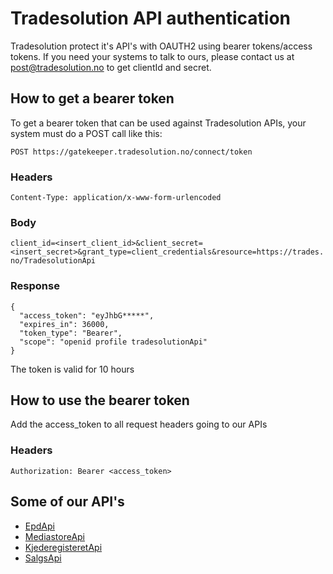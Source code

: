 # Tradesolution API authentication 
Tradesolution protect it's API's with OAUTH2 using bearer tokens/access tokens. If you need your systems to talk to ours, please contact us at post@tradesolution.no to get clientId and secret.

## How to get a bearer token
To get a bearer token that can be used against Tradesolution APIs, your system must do a POST call like this:

`POST https://gatekeeper.tradesolution.no/connect/token`

### Headers
`Content-Type: application/x-www-form-urlencoded`


### Body
`client_id=<insert_client_id>&client_secret=<insert_secret>&grant_type=client_credentials&resource=https://trades.no/TradesolutionApi`

### Response
```
{
  "access_token": "eyJhbG*****",
  "expires_in": 36000,
  "token_type": "Bearer",
  "scope": "openid profile tradesolutionApi"
}
```
The token is valid for 10 hours

## How to use the bearer token 
Add the access_token to all request headers going to our APIs

### Headers
`Authorization: Bearer <access_token>`

## Some of our API's
- [EpdApi](https://epdapi.tradesolution.no/swagger/index.html)
- [MediastoreApi](https://mediastore.tradesolution.no/api/swagger/index.html)
- [KjederegisteretApi](https://kjederegisteretapi.tradesolution.no/swagger/index.html)
- [SalgsApi](https://salgsapi.tradesolution.no/swagger/index.html)
